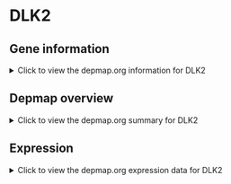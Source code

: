 <h1>DLK2</h1>

<h2>Gene information</h2>
<details>
  <summary>Click to view the depmap.org information for DLK2</summary>
  <p><a href="https://depmap.org/portal/gene/DLK2?tab=about" target="_BLANK">Open page in a new tab...</a></p>
  <iframe src="https://depmap.org/portal/gene/DLK2?tab=about" style="border:none;width:100%;height:800px"></iframe>
</details>

<h2>Depmap overview</h2>
<details>
  <summary>Click to view the depmap.org summary for DLK2</summary>
  <p><a href="https://depmap.org/portal/gene/DLK2?tab=overview" target="_BLANK">Open page in a new tab...</a></p>
  <iframe src="https://depmap.org/portal/gene/DLK2?tab=overview" style="border:none;width:100%;height:800px"></iframe>
</details>

<h2>Expression</h2>
<details>
  <summary>Click to view the depmap.org expression data for DLK2</summary>
  <p><a href="https://depmap.org/portal/gene/DLK2?tab=characterization" target="_BLANK">Open page in a new tab...</a></p>
  <iframe src="https://depmap.org/portal/gene/DLK2?tab=characterization" style="border:none;width:100%;height:800px"></iframe>
</details>


<!--
<h2>Reactome Pathway diagram</h2>
<details>
  <summary>Click to view the Reactome pathway for DLK2</summary>
  <p><a href="PURL" target="_BLANK">Open page in a new tab...</a></p>
  PNAME
</details>
-->


